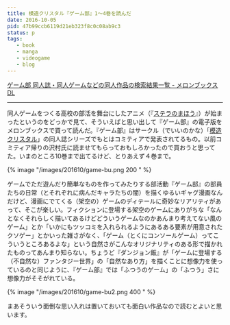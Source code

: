 ```yaml
---
title: 模造クリスタル『ゲーム部』1〜4巻を読んだ
date: 2016-10-05
pid: 47b99ccb6119d21eb323f8c0c08ab9c3
status: p
tags:
   - book
   - manga
   - videogame
   - blog
---
```


[ゲーム部 同人誌・同人ゲームなどの同人作品の検索結果一覧 - メロンブックス DL][1]

---- 

同人ゲームをつくる高校の部活を舞台にしたアニメ（『[ステラのまほう][2]』）が始まったというのをどっかで見て、そういえばと思い出して『ゲーム部』の電子版をメロンブックスで買って読んだ。『ゲーム部』はサークル（でいいのかな）「[模造クリスタル][3]」の同人誌シリーズでもとはコミティアで発表されてるもの。以前コミティア帰りの沢村氏に読ませてもらっておもしろかったので買おうと思ってた。いまのところ10巻まで出てるけど、とりあえず４巻まで。

{% image "/images/201610/game-bu.png 200 " %}

ゲームでただ遊んだり簡単なものを作ってみたりする部活動『ゲーム部』の部員たちの日常（とそれぞれに病んだキャラたちの闇）を描くゆるいギャグ漫画なんだけど、漫画にでてくる（架空の）ゲームのディテールに奇妙なリアリティがあって、そこが楽しい。フィクションに登場する架空のゲームにありがちな「なんとなくそれらしく描いてあるけどどういうゲームなのかあんまり考えてない風のゲーム」とか「いかにもツッコミを入れられるようにあるある要素が用意されたクソゲー」とかいった雑さがなく、「ゲーム（とくにコンソールゲーム）ってこういうところあるよな」という自然さがこんなオリジナリティのある形で描かれたものってあんまり知らない。ちょうど『ダンジョン飯』が「ゲームに登場する（不自然な）ファンタジー世界」の「自然なあり方」を描くことに想像力を使っているのと同じように、『ゲーム部』では「ふつうのゲーム」の「ふつう」さに想像力がそそがれている。

{% image "/images/201610/game-bu2.png 400 " %}

まあそういう面倒な思い入れは置いておいても面白い作品なので読むとよいと思います。

[1]:	http://www.melonbooks.com/index.php?main_page=search&query=%E3%82%B2%E3%83%BC%E3%83%A0%E9%83%A8&tab=keyword&page=1%0A
[2]:	http://www.dokidokivisual.com/magic%5C_of%5C_stella/
[3]:	http://www.mozocry.com/